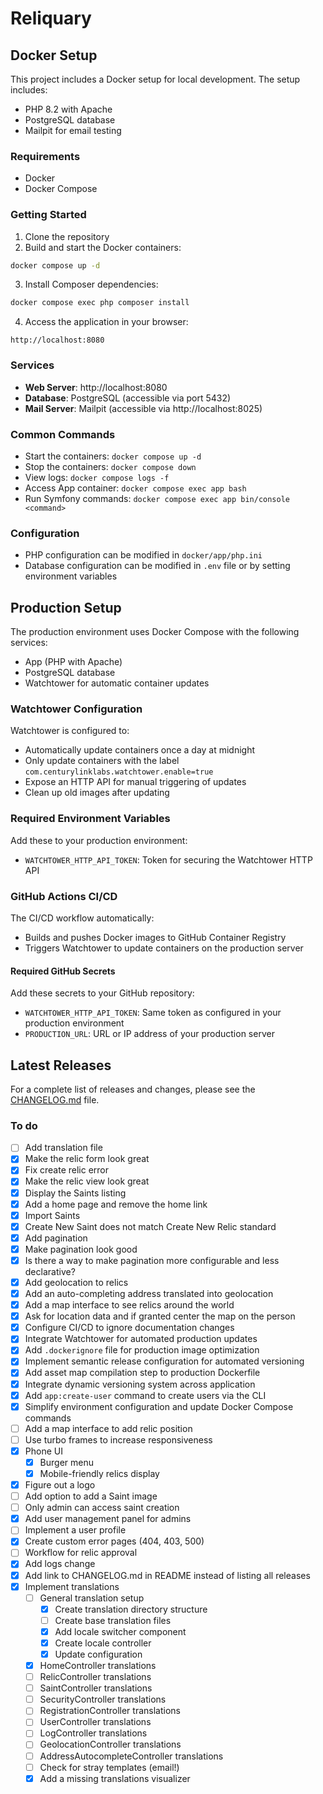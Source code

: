 # Reliquary

## Docker Setup

This project includes a Docker setup for local development. The setup includes:

- PHP 8.2 with Apache
- PostgreSQL database
- Mailpit for email testing

### Requirements

- Docker
- Docker Compose

### Getting Started

1. Clone the repository
2. Build and start the Docker containers:

```bash
docker compose up -d
```

3. Install Composer dependencies:

```bash
docker compose exec php composer install
```

4. Access the application in your browser:

```
http://localhost:8080
```

### Services

- **Web Server**: http://localhost:8080
- **Database**: PostgreSQL (accessible via port 5432)
- **Mail Server**: Mailpit (accessible via http://localhost:8025)

### Common Commands

- Start the containers: `docker compose up -d`
- Stop the containers: `docker compose down`
- View logs: `docker compose logs -f`
- Access App container: `docker compose exec app bash`
- Run Symfony commands: `docker compose exec app bin/console <command>`

### Configuration

- PHP configuration can be modified in `docker/app/php.ini`
- Database configuration can be modified in `.env` file or by setting environment variables

## Production Setup

The production environment uses Docker Compose with the following services:
- App (PHP with Apache)
- PostgreSQL database
- Watchtower for automatic container updates

### Watchtower Configuration

Watchtower is configured to:
- Automatically update containers once a day at midnight
- Only update containers with the label `com.centurylinklabs.watchtower.enable=true`
- Expose an HTTP API for manual triggering of updates
- Clean up old images after updating

### Required Environment Variables

Add these to your production environment:
- `WATCHTOWER_HTTP_API_TOKEN`: Token for securing the Watchtower HTTP API

### GitHub Actions CI/CD

The CI/CD workflow automatically:
- Builds and pushes Docker images to GitHub Container Registry
- Triggers Watchtower to update containers on the production server

#### Required GitHub Secrets

Add these secrets to your GitHub repository:
- `WATCHTOWER_HTTP_API_TOKEN`: Same token as configured in your production environment
- `PRODUCTION_URL`: URL or IP address of your production server

## Latest Releases

For a complete list of releases and changes, please see the [CHANGELOG.md](CHANGELOG.md) file.


### To do
* [ ] Add translation file
* [x] Make the relic form look great
* [x] Fix create relic error
* [x] Make the relic view look great
* [x] Display the Saints listing
* [x] Add a home page and remove the home link
* [x] Import Saints
* [x] Create New Saint does not match Create New Relic standard
* [x] Add pagination
* [x] Make pagination look good
* [x] Is there a way to make pagination more configurable and less declarative?
* [x] Add geolocation to relics
* [x] Add an auto-completing address translated into geolocation
* [x] Add a map interface to see relics around the world
* [x] Ask for location data and if granted center the map on the person 
* [x] Configure CI/CD to ignore documentation changes
* [x] Integrate Watchtower for automated production updates
* [x] Add `.dockerignore` file for production image optimization
* [x] Implement semantic release configuration for automated versioning
* [x] Add asset map compilation step to production Dockerfile
* [x] Integrate dynamic versioning system across application
* [x] Add `app:create-user` command to create users via the CLI
* [x] Simplify environment configuration and update Docker Compose commands
* [ ] Add a map interface to add relic position
* [ ] Use turbo frames to increase responsiveness
* [x] Phone UI
  * [x] Burger menu
  * [x] Mobile-friendly relics display
* [x] Figure out a logo
* [ ] Add option to add a Saint image
* [ ] Only admin can access saint creation
* [x] Add user management panel for admins
* [ ] Implement a user profile
* [x] Create custom error pages (404, 403, 500)
* [ ] Workflow for relic approval
* [x] Add logs change
* [x] Add link to CHANGELOG.md in README instead of listing all releases
* [x] Implement translations
  * [ ] General translation setup
    * [x] Create translation directory structure
    * [ ] Create base translation files
    * [x] Add locale switcher component
    * [x] Create locale controller
    * [x] Update configuration
  * [x] HomeController translations
  * [ ] RelicController translations
  * [ ] SaintController translations
  * [ ] SecurityController translations
  * [ ] RegistrationController translations
  * [ ] UserController translations
  * [ ] LogController translations
  * [ ] GeolocationController translations
  * [ ] AddressAutocompleteController translations
  * [ ] Check for stray templates (email!)
  * [x] Add a missing translations visualizer